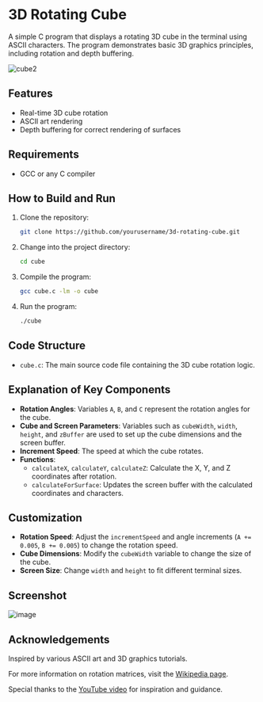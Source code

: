 # 3D Rotating Cube

A simple C program that displays a rotating 3D cube in the terminal using ASCII characters. The program demonstrates basic 3D graphics principles, including rotation and depth buffering.

![cube2](https://github.com/user-attachments/assets/71a3aa88-8b7b-4baf-a9d9-60074fec6a60)

## Features

- Real-time 3D cube rotation
- ASCII art rendering
- Depth buffering for correct rendering of surfaces

## Requirements

- GCC or any C compiler

## How to Build and Run

1. Clone the repository:
    ```bash
    git clone https://github.com/yourusername/3d-rotating-cube.git
    ```
2. Change into the project directory:
    ```bash
    cd cube
    ```
3. Compile the program:
    ```bash
    gcc cube.c -lm -o cube
    ```
4. Run the program:
    ```bash
    ./cube
    ```

## Code Structure

- `cube.c`: The main source code file containing the 3D cube rotation logic.

## Explanation of Key Components

- **Rotation Angles**: Variables `A`, `B`, and `C` represent the rotation angles for the cube.
- **Cube and Screen Parameters**: Variables such as `cubeWidth`, `width`, `height`, and `zBuffer` are used to set up the cube dimensions and the screen buffer.
- **Increment Speed**: The speed at which the cube rotates.
- **Functions**:
  - `calculateX`, `calculateY`, `calculateZ`: Calculate the X, Y, and Z coordinates after rotation.
  - `calculateForSurface`: Updates the screen buffer with the calculated coordinates and characters.

## Customization

- **Rotation Speed**: Adjust the `incrementSpeed` and angle increments (`A += 0.005`, `B += 0.005`) to change the rotation speed.
- **Cube Dimensions**: Modify the `cubeWidth` variable to change the size of the cube.
- **Screen Size**: Change `width` and `height` to fit different terminal sizes.

## Screenshot

![image](https://github.com/user-attachments/assets/c7f5188e-4a62-4d4f-a5c0-457678cfb30e)

## Acknowledgements

Inspired by various ASCII art and 3D graphics tutorials.

For more information on rotation matrices, visit the [Wikipedia page](https://en.wikipedia.org/wiki/Rotation_matrix).

Special thanks to the [YouTube video](https://www.youtube.com/watch?v=p09i_hoFdd0) for inspiration and guidance.
